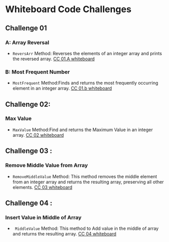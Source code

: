 
# Whiteboard Code Challenges


## Challenge 01 
###  A: Array Reversal
- `ReversArr`  Method: Reverses the elements of an integer array and prints the reversed array.
[CC 01.A whiteboard]( https://github.com/Hayaalsughair/challenges-and-data-structures/blob/whiteboard-challenges/c_basics/whiteboard-challenges/c1A.jpg?raw=true )

###  B: Most Frequent Number
- `MostFrequent` Method:Finds and returns the most frequently occurring element in an integer array.
[CC 01.b whiteboard](https://github.com/Hayaalsughair/challenges-and-data-structures/blob/whiteboard-challenges/c_basics/whiteboard-challenges/c1B.jpg?raw=truehttps://github.com/Hayaalsughair/challenges-and-data-structures/blob/whiteboard-challenges/c_basics/whiteboard-challenges/c1B.jpg?raw=true)


## Challenge 02:
### Max Value 
- `MaxValue` Method:Find and returns the Maximum Value in an integer array.
[CC 02 whiteboard](https://github.com/Hayaalsughair/challenges-and-data-structures/blob/master/c_basics/Images/cc2.jpg)


## Challenge 03 :
### Remove Middle Value from Array 
- `RemoveMiddleValue` Method: This method removes the middle element from an integer array and returns the resulting array, preserving all other elements.
[CC 03 whiteboard](https://github.com/Hayaalsughair/challenges-and-data-structures/blob/master/c_basics/ccImage/cc03.jpg)


## Challenge 04 :
###  Insert Value in Middle of Array 
- ` MiddleValue` Method: This method to Add value in the middle of array and returns the resulting array.
[CC 04 whiteboard](https://github.com/Hayaalsughair/challenges-and-data-structures/blob/master/c_basics/CC04/CC04.jpg)


